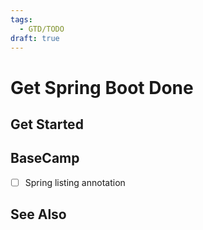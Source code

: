 ```yaml
---
tags:
  - GTD/TODO
draft: true
---
```

Get Spring Boot Done
===============

Get Started
-----------

BaseCamp
---------

- [ ] Spring listing annotation 


See Also
--------
